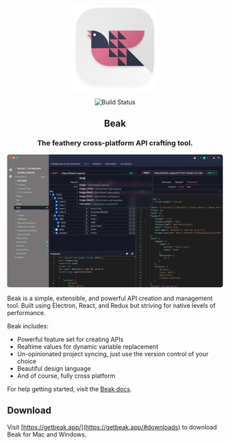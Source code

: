 <p align="center">
	<img width="200" height="200" src="assets/logo.png" />
</p>

<p align="center">
	<img src="https://github.com/getbeak/beak/workflows/Beak/badge.svg" alt="Build Status" />
</p>

<h2 style="border-bottom: none" align="center">Beak</h1>

<h3 align="center">
	The feathery cross-platform API crafting tool.
</h3>

<picture>
	<source media="(prefers-color-scheme: light)" srcset="assets/home-trans-dark.png" type="image/png" />
	<source media="(prefers-color-scheme: dark)" srcset="assets/home-trans-dark.webp" type="image/webp" />
	<source media="(prefers-color-scheme: light)" srcset="assets/home-trans-light.png" type="image/png" />
	<source media="(prefers-color-scheme: dark)" srcset="assets/home-trans-dark.webp" type="image/webp" />
	<img alt="Preview of Beak showing the project explorer, request and response views, and the omni bar" src="assets/home-trans-dark.png">
</picture>

Beak is a simple, extensible, and powerful API creation and management tool. Built using Electron, React, and Redux but striving for native levels of performance.

Beak includes:
- Powerful feature set for creating APIs
- Realtime values for dynamic variable replacement
- Un-opinionated project syncing, just use the version control of your choice
- Beautiful design language
- And of course, fully cross platform

For help getting started, visit the [Beak docs](https://docs.getbeak.app).

## Download

Visit [https://getbeak.app/](https://getbeak.app/#downloads) to download Beak for Mac and Windows.

